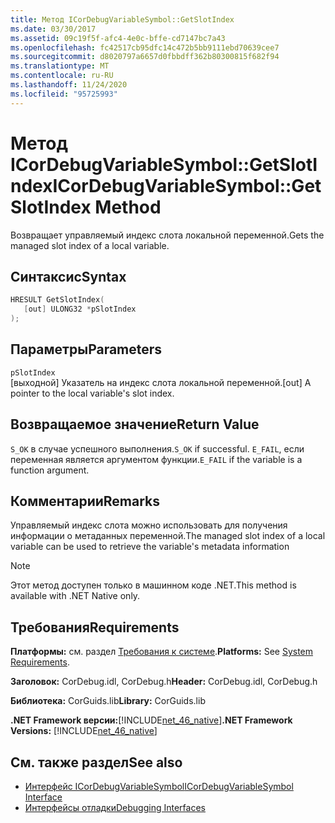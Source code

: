 ```yaml
---
title: Метод ICorDebugVariableSymbol::GetSlotIndex
ms.date: 03/30/2017
ms.assetid: 09c19f5f-afc4-4e0c-bffe-cd7147bc7a43
ms.openlocfilehash: fc42517cb95dfc14c472b5bb9111ebd70639cee7
ms.sourcegitcommit: d8020797a6657d0fbbdff362b80300815f682f94
ms.translationtype: MT
ms.contentlocale: ru-RU
ms.lasthandoff: 11/24/2020
ms.locfileid: "95725993"
---
```

# <a name="icordebugvariablesymbolgetslotindex-method"></a><span data-ttu-id="54900-102">Метод ICorDebugVariableSymbol::GetSlotIndex</span><span class="sxs-lookup"><span data-stu-id="54900-102">ICorDebugVariableSymbol::GetSlotIndex Method</span></span>

<span data-ttu-id="54900-103">Возвращает управляемый индекс слота локальной переменной.</span><span class="sxs-lookup"><span data-stu-id="54900-103">Gets the managed slot index of a local variable.</span></span>  
  
## <a name="syntax"></a><span data-ttu-id="54900-104">Синтаксис</span><span class="sxs-lookup"><span data-stu-id="54900-104">Syntax</span></span>  
  
```cpp  
HRESULT GetSlotIndex(  
   [out] ULONG32 *pSlotIndex  
);  
```  
  
## <a name="parameters"></a><span data-ttu-id="54900-105">Параметры</span><span class="sxs-lookup"><span data-stu-id="54900-105">Parameters</span></span>  

 `pSlotIndex`  
 <span data-ttu-id="54900-106">[выходной] Указатель на индекс слота локальной переменной.</span><span class="sxs-lookup"><span data-stu-id="54900-106">[out] A pointer to the local variable's slot index.</span></span>  
  
## <a name="return-value"></a><span data-ttu-id="54900-107">Возвращаемое значение</span><span class="sxs-lookup"><span data-stu-id="54900-107">Return Value</span></span>  

 <span data-ttu-id="54900-108">`S_OK` в случае успешного выполнения.</span><span class="sxs-lookup"><span data-stu-id="54900-108">`S_OK` if successful.</span></span> <span data-ttu-id="54900-109">`E_FAIL`, если переменная является аргументом функции.</span><span class="sxs-lookup"><span data-stu-id="54900-109">`E_FAIL` if the variable is a function argument.</span></span>  
  
## <a name="remarks"></a><span data-ttu-id="54900-110">Комментарии</span><span class="sxs-lookup"><span data-stu-id="54900-110">Remarks</span></span>  

 <span data-ttu-id="54900-111">Управляемый индекс слота можно использовать для получения информации о метаданных переменной.</span><span class="sxs-lookup"><span data-stu-id="54900-111">The managed slot index of a local variable can be used to retrieve the variable's metadata information</span></span>  
  
> [!NOTE]
> <span data-ttu-id="54900-112">Этот метод доступен только в машинном коде .NET.</span><span class="sxs-lookup"><span data-stu-id="54900-112">This method is available with .NET Native only.</span></span>  
  
## <a name="requirements"></a><span data-ttu-id="54900-113">Требования</span><span class="sxs-lookup"><span data-stu-id="54900-113">Requirements</span></span>  

 <span data-ttu-id="54900-114">**Платформы:** см. раздел [Требования к системе](../../get-started/system-requirements.md).</span><span class="sxs-lookup"><span data-stu-id="54900-114">**Platforms:** See [System Requirements](../../get-started/system-requirements.md).</span></span>  
  
 <span data-ttu-id="54900-115">**Заголовок:** CorDebug.idl, CorDebug.h</span><span class="sxs-lookup"><span data-stu-id="54900-115">**Header:** CorDebug.idl, CorDebug.h</span></span>  
  
 <span data-ttu-id="54900-116">**Библиотека:** CorGuids.lib</span><span class="sxs-lookup"><span data-stu-id="54900-116">**Library:** CorGuids.lib</span></span>  
  
 <span data-ttu-id="54900-117">**.NET Framework версии:**[!INCLUDE[net_46_native](../../../../includes/net-46-native-md.md)]</span><span class="sxs-lookup"><span data-stu-id="54900-117">**.NET Framework Versions:** [!INCLUDE[net_46_native](../../../../includes/net-46-native-md.md)]</span></span>  
  
## <a name="see-also"></a><span data-ttu-id="54900-118">См. также раздел</span><span class="sxs-lookup"><span data-stu-id="54900-118">See also</span></span>

- [<span data-ttu-id="54900-119">Интерфейс ICorDebugVariableSymbol</span><span class="sxs-lookup"><span data-stu-id="54900-119">ICorDebugVariableSymbol Interface</span></span>](icordebugvariablesymbol-interface.md)
- [<span data-ttu-id="54900-120">Интерфейсы отладки</span><span class="sxs-lookup"><span data-stu-id="54900-120">Debugging Interfaces</span></span>](debugging-interfaces.md)
